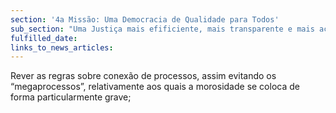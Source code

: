 ```yaml
---
section: '4a Missão: Uma Democracia de Qualidade para Todos'
sub_section: "Uma Justiça mais efificiente, mais transparente e mais acessível"
fulfilled_date:
links_to_news_articles:
---
```


Rever as regras sobre conexão de processos, assim evitando os “megaprocessos”, relativamente aos quais a morosidade se coloca de forma particularmente grave;